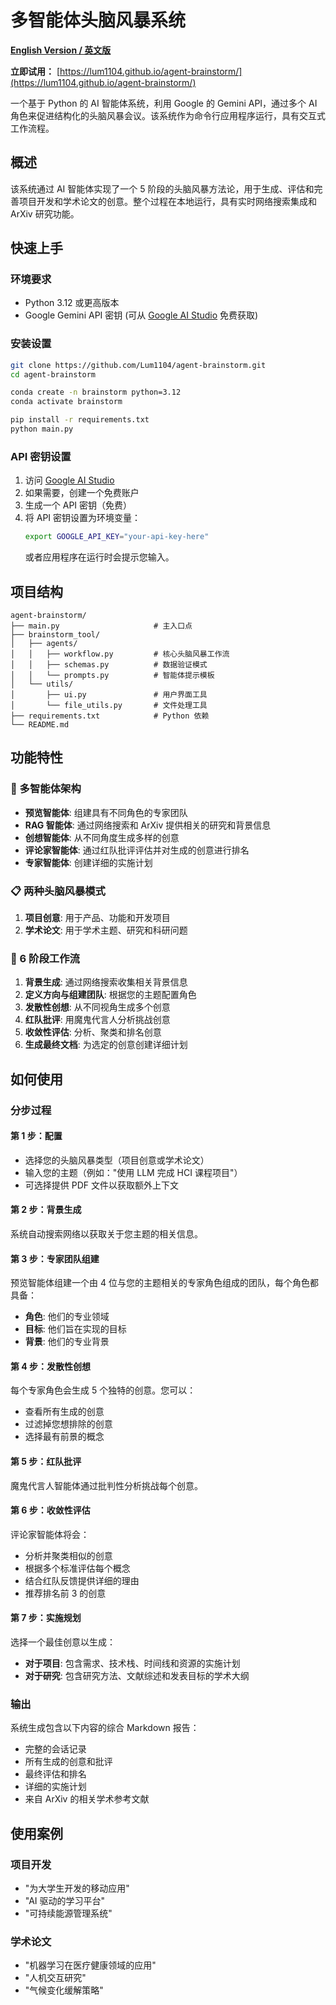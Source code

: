 # 多智能体头脑风暴系统

**[English Version / 英文版](./README.md)**

**立即试用：** [https://lum1104.github.io/agent-brainstorm/](https://lum1104.github.io/agent-brainstorm/)

一个基于 Python 的 AI 智能体系统，利用 Google 的 Gemini API，通过多个 AI 角色来促进结构化的头脑风暴会议。该系统作为命令行应用程序运行，具有交互式工作流程。

## 概述

该系统通过 AI 智能体实现了一个 5 阶段的头脑风暴方法论，用于生成、评估和完善项目开发和学术论文的创意。整个过程在本地运行，具有实时网络搜索集成和 ArXiv 研究功能。

## 快速上手

### 环境要求
- Python 3.12 或更高版本
- Google Gemini API 密钥 (可从 [Google AI Studio](https://aistudio.google.com/apikey) 免费获取)

### 安装设置
```bash
git clone https://github.com/Lum1104/agent-brainstorm.git
cd agent-brainstorm

conda create -n brainstorm python=3.12
conda activate brainstorm

pip install -r requirements.txt
python main.py
```

### API 密钥设置
1. 访问 [Google AI Studio](https://aistudio.google.com/apikey)
2. 如果需要，创建一个免费账户
3. 生成一个 API 密钥（免费）
4. 将 API 密钥设置为环境变量：
   ```bash
   export GOOGLE_API_KEY="your-api-key-here"
   ```
   或者应用程序在运行时会提示您输入。

## 项目结构
```
agent-brainstorm/
├── main.py                     # 主入口点
├── brainstorm_tool/
│   ├── agents/
│   │   ├── workflow.py         # 核心头脑风暴工作流
│   │   ├── schemas.py          # 数据验证模式
│   │   └── prompts.py          # 智能体提示模板
│   └── utils/
│       ├── ui.py               # 用户界面工具
│       └── file_utils.py       # 文件处理工具
├── requirements.txt            # Python 依赖
└── README.md
```

## 功能特性

### 🤖 多智能体架构
- **预览智能体**: 组建具有不同角色的专家团队
- **RAG 智能体**: 通过网络搜索和 ArXiv 提供相关的研究和背景信息
- **创想智能体**: 从不同角度生成多样的创意
- **评论家智能体**: 通过红队批评评估并对生成的创意进行排名
- **专家智能体**: 创建详细的实施计划

### 📋 两种头脑风暴模式
1. **项目创意**: 用于产品、功能和开发项目
2. **学术论文**: 用于学术主题、研究和科研问题

### 🔄 6 阶段工作流
1. **背景生成**: 通过网络搜索收集相关背景信息
2. **定义方向与组建团队**: 根据您的主题配置角色
3. **发散性创想**: 从不同视角生成多个创意
4. **红队批评**: 用魔鬼代言人分析挑战创意
5. **收敛性评估**: 分析、聚类和排名创意
6. **生成最终文档**: 为选定的创意创建详细计划

## 如何使用

### 分步过程

#### 第 1 步：配置
- 选择您的头脑风暴类型（项目创意或学术论文）
- 输入您的主题（例如："使用 LLM 完成 HCI 课程项目"）
- 可选择提供 PDF 文件以获取额外上下文

#### 第 2 步：背景生成
系统自动搜索网络以获取关于您主题的相关信息。

#### 第 3 步：专家团队组建
预览智能体组建一个由 4 位与您的主题相关的专家角色组成的团队，每个角色都具备：
- **角色**: 他们的专业领域
- **目标**: 他们旨在实现的目标
- **背景**: 他们的专业背景

#### 第 4 步：发散性创想
每个专家角色会生成 5 个独特的创意。您可以：
- 查看所有生成的创意
- 过滤掉您想排除的创意
- 选择最有前景的概念

#### 第 5 步：红队批评
魔鬼代言人智能体通过批判性分析挑战每个创意。

#### 第 6 步：收敛性评估
评论家智能体将会：
- 分析并聚类相似的创意
- 根据多个标准评估每个概念
- 结合红队反馈提供详细的理由
- 推荐排名前 3 的创意

#### 第 7 步：实施规划
选择一个最佳创意以生成：
- **对于项目**: 包含需求、技术栈、时间线和资源的实施计划
- **对于研究**: 包含研究方法、文献综述和发表目标的学术大纲

### 输出
系统生成包含以下内容的综合 Markdown 报告：
- 完整的会话记录
- 所有生成的创意和批评
- 最终评估和排名
- 详细的实施计划
- 来自 ArXiv 的相关学术参考文献

## 使用案例

### 项目开发
- "为大学生开发的移动应用"
- "AI 驱动的学习平台"
- "可持续能源管理系统"

### 学术论文
- "机器学习在医疗健康领域的应用"
- "人机交互研究"
- "气候变化缓解策略"